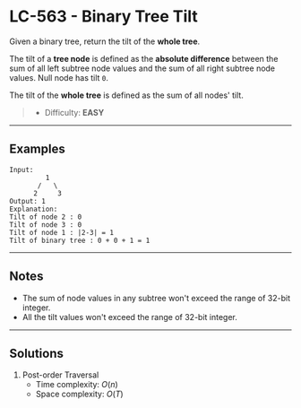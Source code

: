 # LC-563 - Binary Tree Tilt

Given a binary tree, return the tilt of the **whole tree**.

The tilt of a **tree node** is defined as the **absolute difference** between the sum of all left subtree node values and the sum of all right subtree node values. Null node has tilt `0`.

The tilt of the **whole tree** is defined as the sum of all nodes' tilt.

> * Difficulty: **EASY**

---
## Examples

```
Input:
         1
       /   \
      2     3
Output: 1
Explanation:
Tilt of node 2 : 0
Tilt of node 3 : 0
Tilt of node 1 : |2-3| = 1
Tilt of binary tree : 0 + 0 + 1 = 1
```

---
## Notes

* The sum of node values in any subtree won't exceed the range of 32-bit integer.
* All the tilt values won't exceed the range of 32-bit integer.

---
## Solutions

1. Post-order Traversal
    * Time complexity: $O(n)$
    * Space complexity: $O(T)$